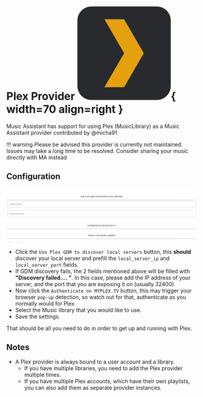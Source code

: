 # Plex Provider ![Preview image](../assets/icons/plex-icon.svg){ width=70 align=right }

Music Assistant has support for using Plex (MusicLibrary) as a Music Assistant provider contributed by @micha91

!!! warning Please be advised this provider is currently not maintained. Issues may take a long time to be resolved. Consider sharing your music directly with MA instead

## Configuration
![Preview image](../assets/screenshots/plex/plex-config-opts.png)

- Click the `Use Plex GDM to discover local servers` button, this **should** discover your local server and prefill the `local_server_ip` and `local_server_port` fields.
- If GDM discovery fails, the 2 fields mentioned above will be filled with **"Discovery failed.... "**. In this case, please add the IP address of your server, and the port that you are exposing it on (usually 32400).
- Now click the `Authenticate on MYPLEX.TV` button, this may trigger your browser `pop-up` detection, so watch out for that, authenticate as you normally would for Plex.
- Select the Music library that you would like to use.
- Save the settings.

That should be all you need to do in order to get up and running with Plex.

## Notes

- A Plex provider is always bound to a user account and a library. 
  - If you have multiple libraries, you need to add the Plex provider multiple times.
  - If you have multiple Plex accounts, which have their own playlists, you can also add them as separate provider instances.
